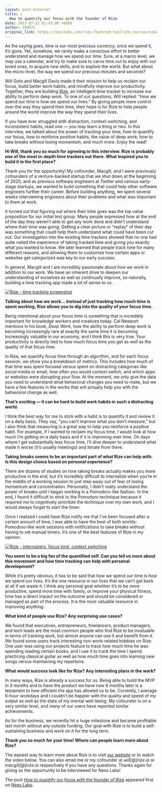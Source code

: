 ```yaml
---
layout: post-external
title: |
  How to quantify our focus with the founder of Rize
date: 2021-07-22 01:43:00 +0000
author: 100071
original_link: https://nesslabs.com/rize-featured-tool?utm_source=rss&utm_medium=rss&utm_campaign=rize-featured-tool
---
```


As the saying goes, time is our most precious currency: once we spend it, it’s gone. Yet, somehow, we rarely make a conscious effort to better understand and manage how we spend our time. Sure, at a macro level, we may use a calendar, and try to make sure to carve time out to enjoy with our loved ones, to acquire new skills, and to explore the world. But what about the micro-level, the way we spend our precious minutes and seconds?

Will Goto and Macgill Davis made it their mission to help us reclaim our focus, build better work habits, and mindfully improve our productivity. Together, they are building [Rize](https://rize.io/?ref=Ness_Labs), an intelligent time tracker to increase our ability to perform deep work. To one of our questions, Will replied: “How we spend our time is how we spend our lives.” By giving people more control over the way they spend their time, their hope is for Rize to help people around the world improve the way they spend their lives.

If you have ever struggled with distraction, context-switching, and inconsistent habits, read one — you may learn a thing or two. In this interview, we talked about the power of tracking your time, how to quantify our focus, how to reinforce positive habits, the value of deep work, how to take breaks without losing momentum, and much more. Enjoy the read!

**Hi Will, thank you so much for agreeing to this interview. Rize is probably one of the most in-depth time trackers out there. What inspired you to build it in the first place?**

Thank you for the opportunity! My cofounder, Macgill, and I were previously cofounders of a venture-backed startup that we shut down at the beginning of 2020, and as previous software engineers at Twitter and various early-stage startups, we wanted to build something that could help other software engineers further their career. Before building anything, we spent several weeks interviewing engineers about their problems and what was important to them at work.

It turned out that figuring out where their time goes was the top value proposition for our initial test group. Many people expressed how at the end of the day they weren’t able to get any work done and didn’t understand where their time was going. Getting a clear picture or “replay” of their day was something that could help them understand what could have been cut out. Our investigation into the existing time trackers showed that no one had quite nailed the experience of taking tracked time and giving you exactly what you wanted to know. We later learned that people track time for many different reasons, and allowing them to customize how certain apps or websites get categorized was key to our early success.

In general, Macgill and I are incredibly passionate about _how we work_ in addition to our work. We have an inherent drive to deepen our understanding of ourselves as well as continually improve, so naturally, building a time tracking app made a lot of sense to us.

[![Rize - time tracking screenshot](https://nesslabs.com/wp-content/uploads/2021/07/rize-image-1-1024x671.png)](https://nesslabs.com/wp-content/uploads/2021/07/rize-image-1.png)

**Talking about how we work… Instead of just tracking how much time is spent working, Rize allows you to dig into the quality of your focus time.**

Being intentional about your focus time is something that is incredibly important for knowledge workers and creatives today. Cal Newport mentions in his book, _Deep Work_, how the ability to perform deep work is becoming increasingly rare at exactly the same time it is becoming increasingly valuable in our economy, and I think this is very true. Your productivity is directly tied to how much focus time you get as well as the quality of that focus time.

In Rize, we quantify focus time through an algorithm, and for each focus session, we show you a breakdown of metrics. This includes how much of that time was spent focused versus spent on distracting categories like social media or email, how often you would context switch, and which apps or websites were disrupting your flow. At the moment, we only give the data you need to understand what behavioral changes you need to make, but we have a few features in the works that will actually help you with the behavioral change as well.

**That’s exciting — it can be hard to build work habits in such a distracting world.**

I think the best way for me to stick with a habit is to quantify it and review it on a daily basis. They say, “you can’t improve what you don’t measure,” but I also think that measuring is a great way to help you reinforce a positive habit. For example, if I wanted to reclaim my focus time, I would look at how much I’m getting on a daily basis and if it is improving over time. On days where I get substantially less focus time, I’ll dive deeper to understand what made it worse (it’s usually meetings) and iterate from there.

**Taking breaks seems to be an important part of what Rize can help with. Is this design choice based on personal experience?**

There are dozens of studies on how taking breaks actually makes you more productive in the end, but it’s incredibly difficult to internalize when you’re in the middle of a working session to just step away out of fear of losing momentum and concentration. Personally, I didn’t really understand the power of breaks until I began working in a Pomodoro-like fashion. In the end, I found it difficult to stick to the Pomodoro technique because it required me to cognitively prioritize the technique over my own work, and I would always forget to start the timer.

Once I realized I could have Rize notify me that I’ve been focused after a certain amount of time, I was able to have the best of both worlds: Pomodoro-like work sessions with notifications to take breaks without having to set manual timers. It’s one of the best features of Rize in my opinion.

[![Rize - interrupters, focus time, context switching](https://nesslabs.com/wp-content/uploads/2021/07/rize-image-2.png)](https://nesslabs.com/wp-content/uploads/2021/07/rize-image-2.png)

**You seem to be a big fan of the quantified self. Can you tell us more about this movement and how time tracking can help with personal development?**

While it’s pretty obvious, it has to be said that how we spend our time is how we spend our lives. It’s the one resource in our lives that we can’t get back at all if we waste it. I think any personal goal whether it’s to be more productive, spend more time with family, or improve your physical fitness, time has a direct impact on the outcome and should be considered or managed as part of the process. It is the most valuable resource in improving anything.

**What kind of people use Rize? Any surprising use cases?**

We found that executives, entrepreneurs, freelancers, product managers, and tech leads are the most common people who find Rize to be invaluable in terms of tracking work, but almost anyone can use it and benefit from it. We found some users track interesting non-work-related hobbies on Rize. One user was using our projects feature to track how much time he was spending reading certain books, and I use it to track the time I spend practicing classical guitar as well as how much time goes into learning new songs versus maintaining my repertoire.

**What would success look like for Rize? Any interesting plans in the work?**

In many ways, Rize is already a success for us. Being able to build the MVP in 3 months and to have the product we have now 6 months later is a testament to how efficient the app has allowed us to be. Currently, I average 6-hour workdays and I couldn’t be happier with the quality and speed of my output as well as the state of my mental well-being. My cofounder is on a very similar level, and many of our users have reported similar achievements.

As for the business, we recently hit a huge milestone and became profitable last month without any outside funding. Our goal with Rize is to build a self-sustaining business and work on it for the long term.

**Thank you so much for your time! Where can people learn more about Rize?**

The easiest way to learn more about Rize is to visit [our website](https://rize.io/?ref=Ness_Labs) or to watch the video below. You can also email me or my cofounder at _will[@]rize.io_ or _macgill[@]rize.io_ respectively if you have any questions. Thanks again for giving us the opportunity to be interviewed for Ness Labs!

The post [How to quantify our focus with the founder of Rize](https://nesslabs.com/rize-featured-tool) appeared first on [Ness Labs](https://nesslabs.com).
